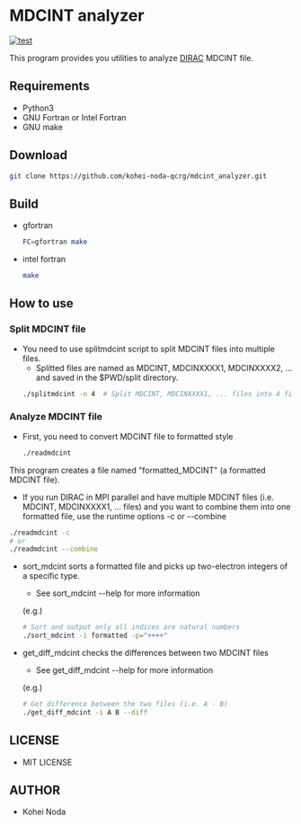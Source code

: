 # MDCINT analyzer

[![test](https://github.com/kohei-noda-qcrg/mdcint_analyzer/actions/workflows/test.yml/badge.svg)](https://github.com/kohei-noda-qcrg/mdcint_analyzer/actions/workflows/test.yml)

This program provides you utilities to analyze [DIRAC](http://diracprogram.org) MDCINT file.

## Requirements

- Python3
- GNU Fortran or Intel Fortran
- GNU make


## Download

```sh
git clone https://github.com/kohei-noda-qcrg/mdcint_analyzer.git
```

## Build

- gfortran
  ```sh
  FC=gfortran make
  ```
- intel fortran
  ```sh
  make
  ```

## How to use

### Split MDCINT file

- You need to use splitmdcint script to split MDCINT files into multiple files.
  - Splitted files are named as MDCINT, MDCINXXXX1, MDCINXXXX2, ... and saved in the $PWD/split directory.
  ```sh
  ./splitmdcint -n 4  # Split MDCINT, MDCINXXXX1, ... files into 4 files
  ```

### Analyze MDCINT file

- First, you need to convert MDCINT file to formatted style
  ```sh
  ./readmdcint
  ```
This program creates a file named "formatted_MDCINT" (a formatted MDCINT file).

  - If you run DIRAC in MPI parallel and have multiple MDCINT files (i.e. MDCINT, MDCINXXXX1, ... files) and you want to combine them into one formatted file, use the runtime options -c or --combine
  
  ```sh
  ./readmdcint -c
  # or
  ./readmdcint --combine
  ```

- sort_mdcint sorts a formatted file and picks up two-electron integers of a specific type.
  - See sort_mdcint --help for more information

  (e.g.)
    ```sh
    # Sort and output only all indices are natural numbers
    ./sort_mdcint -i formatted -p="++++"
    ```
    
- get_diff_mdcint checks the differences between two MDCINT files
  - See get_diff_mdcint --help for more information
  
  (e.g.)
  ```sh
  # Get difference between the two files (i.e. A - B)
  ./get_diff_mdcint -i A B --diff
  ```
## LICENSE

- MIT LICENSE

## AUTHOR

- Kohei Noda
